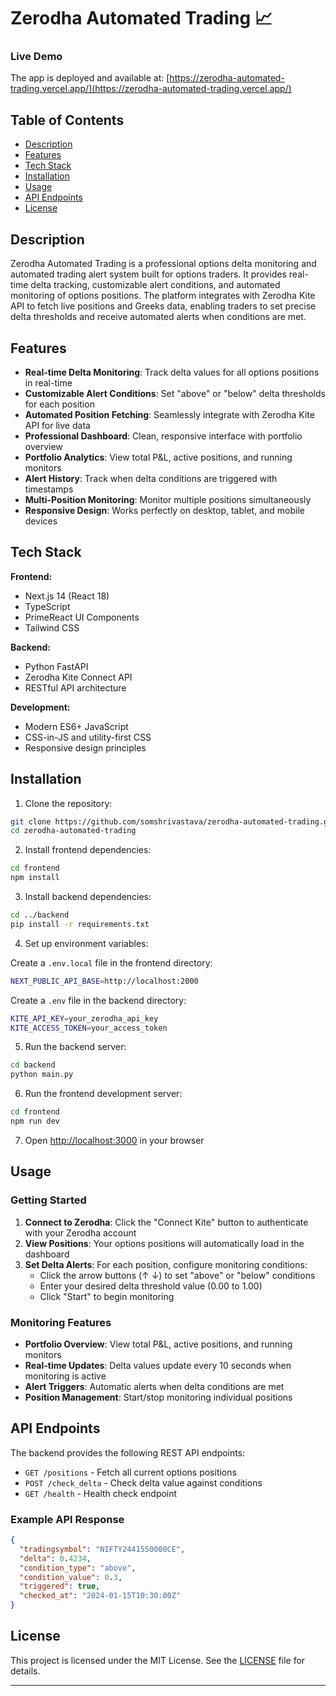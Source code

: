 # Zerodha Automated Trading 📈

### Live Demo

The app is deployed and available at: [https://zerodha-automated-trading.vercel.app/](https://zerodha-automated-trading.vercel.app/)

## Table of Contents

- [Description](#description)
- [Features](#features)
- [Tech Stack](#tech-stack)
- [Installation](#installation)
- [Usage](#usage)
- [API Endpoints](#api-endpoints)
- [License](#license)

## Description

Zerodha Automated Trading is a professional options delta monitoring and automated trading alert system built for options traders. It provides real-time delta tracking, customizable alert conditions, and automated monitoring of options positions. The platform integrates with Zerodha Kite API to fetch live positions and Greeks data, enabling traders to set precise delta thresholds and receive automated alerts when conditions are met.

## Features

- **Real-time Delta Monitoring**: Track delta values for all options positions in real-time
- **Customizable Alert Conditions**: Set "above" or "below" delta thresholds for each position
- **Automated Position Fetching**: Seamlessly integrate with Zerodha Kite API for live data
- **Professional Dashboard**: Clean, responsive interface with portfolio overview
- **Portfolio Analytics**: View total P&L, active positions, and running monitors
- **Alert History**: Track when delta conditions are triggered with timestamps
- **Multi-Position Monitoring**: Monitor multiple positions simultaneously
- **Responsive Design**: Works perfectly on desktop, tablet, and mobile devices

## Tech Stack

**Frontend:**

- Next.js 14 (React 18)
- TypeScript
- PrimeReact UI Components
- Tailwind CSS

**Backend:**

- Python FastAPI
- Zerodha Kite Connect API
- RESTful API architecture

**Development:**

- Modern ES6+ JavaScript
- CSS-in-JS and utility-first CSS
- Responsive design principles

## Installation

1. Clone the repository:

```sh
git clone https://github.com/somshrivastava/zerodha-automated-trading.git
cd zerodha-automated-trading
```

2. Install frontend dependencies:

```sh
cd frontend
npm install
```

3. Install backend dependencies:

```sh
cd ../backend
pip install -r requirements.txt
```

4. Set up environment variables:

Create a `.env.local` file in the frontend directory:

```sh
NEXT_PUBLIC_API_BASE=http://localhost:2000
```

Create a `.env` file in the backend directory:

```sh
KITE_API_KEY=your_zerodha_api_key
KITE_ACCESS_TOKEN=your_access_token
```

5. Run the backend server:

```sh
cd backend
python main.py
```

6. Run the frontend development server:

```sh
cd frontend
npm run dev
```

7. Open [http://localhost:3000](http://localhost:3000) in your browser

## Usage

### Getting Started

1. **Connect to Zerodha**: Click the "Connect Kite" button to authenticate with your Zerodha account
2. **View Positions**: Your options positions will automatically load in the dashboard
3. **Set Delta Alerts**: For each position, configure monitoring conditions:
   - Click the arrow buttons (↑ ↓) to set "above" or "below" conditions
   - Enter your desired delta threshold value (0.00 to 1.00)
   - Click "Start" to begin monitoring

### Monitoring Features

- **Portfolio Overview**: View total P&L, active positions, and running monitors
- **Real-time Updates**: Delta values update every 10 seconds when monitoring is active
- **Alert Triggers**: Automatic alerts when delta conditions are met
- **Position Management**: Start/stop monitoring individual positions

## API Endpoints

The backend provides the following REST API endpoints:

- `GET /positions` - Fetch all current options positions
- `POST /check_delta` - Check delta value against conditions
- `GET /health` - Health check endpoint

### Example API Response

```json
{
  "tradingsymbol": "NIFTY2441550000CE",
  "delta": 0.4234,
  "condition_type": "above",
  "condition_value": 0.3,
  "triggered": true,
  "checked_at": "2024-01-15T10:30:00Z"
}
```

## License

This project is licensed under the MIT License. See the [LICENSE](LICENSE) file for details.

---
